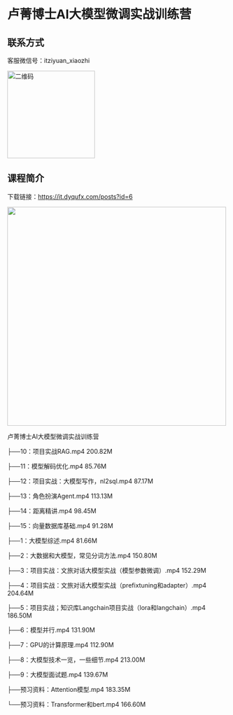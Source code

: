 # 卢菁博士AI大模型微调实战训练营

## 联系方式

客服微信号：itziyuan_xiaozhi

<img src="https://ziyuanyun.oss-cn-guangzhou.aliyuncs.com/common/20240614073449/666b82192834a.jpg" width="200" height="200" alt="二维码">

## 课程简介

下载链接：https://it.dyqufx.com/posts?id=6

<img src="https://ziyuanyun.oss-cn-guangzhou.aliyuncs.com/yun/20240515151518/664461067ff70.jpg" width="500" alt="">

  卢菁博士AI大模型微调实战训练营



 ├──10：项目实战RAG.mp4 200.82M

 ├──11：模型解码优化.mp4 85.76M

 ├──12：项目实战：大模型写作，nl2sql.mp4 87.17M

 ├──13：角色扮演Agent.mp4 113.13M

 ├──14：距离精讲.mp4 98.45M

 ├──15：向量数据库基础.mp4 91.28M

 ├──1：大模型综述.mp4 81.66M

 ├──2：大数据和大模型，常见分词方法.mp4 150.80M

 ├──3：项目实战：文旅对话大模型实战（模型参数微调）.mp4 152.29M

 ├──4：项目实战：文旅对话大模型实战（prefixtuning和adapter）.mp4 204.64M

 ├──5：项目实战；知识库Langchain项目实战（lora和langchain）.mp4 186.50M

 ├──6：模型并行.mp4 131.90M

 ├──7：GPU的计算原理.mp4 112.90M

 ├──8：大模型技术一览，一些细节.mp4 213.00M

 ├──9：大模型面试题.mp4 139.67M

 ├──预习资料：Attention模型.mp4 183.35M

 └──预习资料：Transformer和bert.mp4 166.60M

  